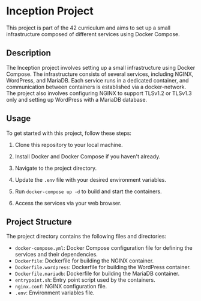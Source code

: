 # Inception Project

This project is part of the 42 curriculum and aims to set up a small infrastructure composed of different services using Docker Compose.

## Description

The Inception project involves setting up a small infrastructure using Docker Compose. The infrastructure consists of several services, including NGINX, WordPress, and MariaDB. Each service runs in a dedicated container, and communication between containers is established via a docker-network. The project also involves configuring NGINX to support TLSv1.2 or TLSv1.3 only and setting up WordPress with a MariaDB database.

## Usage

To get started with this project, follow these steps:

1. Clone this repository to your local machine.

2. Install Docker and Docker Compose if you haven't already.

3. Navigate to the project directory.

4. Update the `.env` file with your desired environment variables.

5. Run `docker-compose up -d` to build and start the containers.

6. Access the services via your web browser.

## Project Structure

The project directory contains the following files and directories:

- `docker-compose.yml`: Docker Compose configuration file for defining the services and their dependencies.
- `Dockerfile`: Dockerfile for building the NGINX container.
- `Dockerfile.wordpress`: Dockerfile for building the WordPress container.
- `Dockerfile.mariadb`: Dockerfile for building the MariaDB container.
- `entrypoint.sh`: Entry point script used by the containers.
- `nginx.conf`: NGINX configuration file.
- `.env`: Environment variables file.
